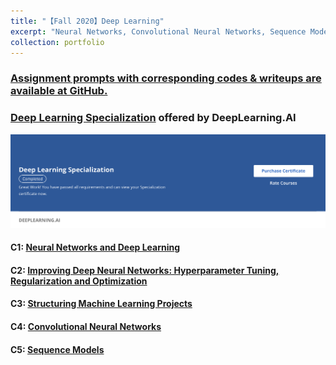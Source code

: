 ```yaml
---
title: "【Fall 2020】Deep Learning"
excerpt: "Neural Networks, Convolutional Neural Networks, Sequence Models and more. <br/><img src='/images/deep_learning_ai_resized.png'>"
collection: portfolio
---
```


### [Assignment prompts with corresponding codes & writeups are available at GitHub.](https://github.com/chkao831/FA20_Deep-Learning_StanfordCS230)

### [Deep Learning Specialization](https://www.coursera.org/specializations/deep-learning?) offered by DeepLearning.AI

<img src='/images/cs230completed.png'>

#### C1: [Neural Networks and Deep Learning](https://www.coursera.org/learn/neural-networks-deep-learning?specialization=deep-learning)
#### C2: [Improving Deep Neural Networks: Hyperparameter Tuning, Regularization and Optimization](https://www.coursera.org/learn/deep-neural-network?specialization=deep-learning)
#### C3: [Structuring Machine Learning Projects](https://www.coursera.org/learn/machine-learning-projects?specialization=deep-learning)
#### C4: [Convolutional Neural Networks](https://www.coursera.org/learn/convolutional-neural-networks?specialization=deep-learning)
#### C5: [Sequence Models](https://www.coursera.org/learn/nlp-sequence-models)
